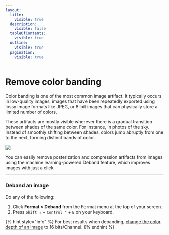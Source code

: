 ```yaml
---
layout:
  title:
    visible: true
  description:
    visible: false
  tableOfContents:
    visible: true
  outline:
    visible: true
  pagination:
    visible: true
---
```


# Remove color banding

Color banding is one of the most common image artifact. It typically occurs in low-quality images, images that have been repeatedly exported using lossy image formats like JPEG, or 8-bit images that can physically store a limited number of colors.

These artifacts are mostly visible wherever there is a gradual transition between shades of the same color. For instance, in photos of the sky. Instead of smoothly shifting between shades, colors jump abruptly from one to the next, forming distinct bands of color.

![](https://help.pixelmator.com/pixelmator-pro/3.5/assets/English/1675172828000.jpeg)

You can easily remove posterization and compression artifacts from images using the machine learning-powered Deband feature, which improves images with just a click.

***

### Deband an image

Do any of the following:

1. Click **Format > Deband** from the Format menu at the top of your screen.
2. Press `Shift ⇧` + `Control ⌃` + `B` on your keyboard.

{% hint style="info" %}
For best results when debanding, [change the color depth of an image](https://www.pixelmator.com/support/guide/pixelmator-pro/1028) to 16 bits/Channel.
{% endhint %}
